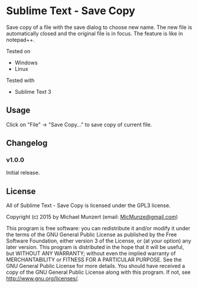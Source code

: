 # Sublime Text - Save Copy

Save copy of a file with the save dialog to choose new name.
The new file is automatically closed and the original file is in focus.
The feature is like in notepad++.

Tested on
- Windows
- Linux

Tested with
- Sublime Text 3

## Usage

Click on "File" -> "Save Copy..." to save copy of current file.

## Changelog

### v1.0.0

Initial release.

## License

All of Sublime Text - Save Copy is licensed under the GPL3 license.

Copyright (c) 2015 by Michael Munzert (email: MicMunze@gmail.com)

This program is free software: you can redistribute it and/or modify it under the terms of the GNU General Public License as published by the Free Software Foundation, either version 3 of the License, or (at your option) any later version. This program is distributed in the hope that it will be useful, but WITHOUT ANY WARRANTY; without even the implied warranty of MERCHANTABILITY or FITNESS FOR A PARTICULAR PURPOSE. See the GNU General Public License for more details. You should have received a copy of the GNU General Public License along with this program. If not, see http://www.gnu.org/licenses/.
